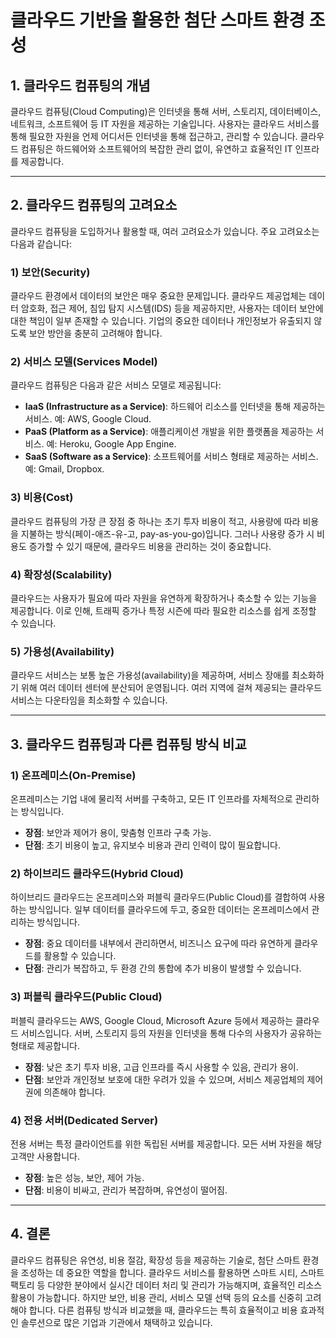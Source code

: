 # 클라우드 기반을 활용한 첨단 스마트 환경 조성

## 1. 클라우드 컴퓨팅의 개념
클라우드 컴퓨팅(Cloud Computing)은 인터넷을 통해 서버, 스토리지, 데이터베이스, 네트워크, 소프트웨어 등 IT 자원을 제공하는 기술입니다. 사용자는 클라우드 서비스를 통해 필요한 자원을 언제 어디서든 인터넷을 통해 접근하고, 관리할 수 있습니다. 클라우드 컴퓨팅은 하드웨어와 소프트웨어의 복잡한 관리 없이, 유연하고 효율적인 IT 인프라를 제공합니다.

---

## 2. 클라우드 컴퓨팅의 고려요소

클라우드 컴퓨팅을 도입하거나 활용할 때, 여러 고려요소가 있습니다. 주요 고려요소는 다음과 같습니다:

### 1) **보안(Security)**
   클라우드 환경에서 데이터의 보안은 매우 중요한 문제입니다. 클라우드 제공업체는 데이터 암호화, 접근 제어, 침입 탐지 시스템(IDS) 등을 제공하지만, 사용자는 데이터 보안에 대한 책임이 일부 존재할 수 있습니다. 기업의 중요한 데이터나 개인정보가 유출되지 않도록 보안 방안을 충분히 고려해야 합니다.

### 2) **서비스 모델(Services Model)**
   클라우드 컴퓨팅은 다음과 같은 서비스 모델로 제공됩니다:
   - **IaaS (Infrastructure as a Service)**: 하드웨어 리소스를 인터넷을 통해 제공하는 서비스. 예: AWS, Google Cloud.
   - **PaaS (Platform as a Service)**: 애플리케이션 개발을 위한 플랫폼을 제공하는 서비스. 예: Heroku, Google App Engine.
   - **SaaS (Software as a Service)**: 소프트웨어를 서비스 형태로 제공하는 서비스. 예: Gmail, Dropbox.

### 3) **비용(Cost)**
   클라우드 컴퓨팅의 가장 큰 장점 중 하나는 초기 투자 비용이 적고, 사용량에 따라 비용을 지불하는 방식(페이-애즈-유-고, pay-as-you-go)입니다. 그러나 사용량 증가 시 비용도 증가할 수 있기 때문에, 클라우드 비용을 관리하는 것이 중요합니다.

### 4) **확장성(Scalability)**
   클라우드는 사용자가 필요에 따라 자원을 유연하게 확장하거나 축소할 수 있는 기능을 제공합니다. 이로 인해, 트래픽 증가나 특정 시즌에 따라 필요한 리소스를 쉽게 조정할 수 있습니다.

### 5) **가용성(Availability)**
   클라우드 서비스는 보통 높은 가용성(availability)을 제공하며, 서비스 장애를 최소화하기 위해 여러 데이터 센터에 분산되어 운영됩니다. 여러 지역에 걸쳐 제공되는 클라우드 서비스는 다운타임을 최소화할 수 있습니다.

---

## 3. 클라우드 컴퓨팅과 다른 컴퓨팅 방식 비교

### 1) **온프레미스(On-Premise)**
   온프레미스는 기업 내에 물리적 서버를 구축하고, 모든 IT 인프라를 자체적으로 관리하는 방식입니다.
   
   - **장점**: 보안과 제어가 용이, 맞춤형 인프라 구축 가능.
   - **단점**: 초기 비용이 높고, 유지보수 비용과 관리 인력이 많이 필요합니다.

### 2) **하이브리드 클라우드(Hybrid Cloud)**
   하이브리드 클라우드는 온프레미스와 퍼블릭 클라우드(Public Cloud)를 결합하여 사용하는 방식입니다. 일부 데이터를 클라우드에 두고, 중요한 데이터는 온프레미스에서 관리하는 방식입니다.
   
   - **장점**: 중요 데이터를 내부에서 관리하면서, 비즈니스 요구에 따라 유연하게 클라우드를 활용할 수 있습니다.
   - **단점**: 관리가 복잡하고, 두 환경 간의 통합에 추가 비용이 발생할 수 있습니다.

### 3) **퍼블릭 클라우드(Public Cloud)**
   퍼블릭 클라우드는 AWS, Google Cloud, Microsoft Azure 등에서 제공하는 클라우드 서비스입니다. 서버, 스토리지 등의 자원을 인터넷을 통해 다수의 사용자가 공유하는 형태로 제공합니다.

   - **장점**: 낮은 초기 투자 비용, 고급 인프라를 즉시 사용할 수 있음, 관리가 용이.
   - **단점**: 보안과 개인정보 보호에 대한 우려가 있을 수 있으며, 서비스 제공업체의 제어권에 의존해야 합니다.

### 4) **전용 서버(Dedicated Server)**
   전용 서버는 특정 클라이언트를 위한 독립된 서버를 제공합니다. 모든 서버 자원을 해당 고객만 사용합니다.

   - **장점**: 높은 성능, 보안, 제어 가능.
   - **단점**: 비용이 비싸고, 관리가 복잡하며, 유연성이 떨어짐.

---

## 4. 결론

클라우드 컴퓨팅은 유연성, 비용 절감, 확장성 등을 제공하는 기술로, 첨단 스마트 환경을 조성하는 데 중요한 역할을 합니다. 클라우드 서비스를 활용하면 스마트 시티, 스마트 팩토리 등 다양한 분야에서 실시간 데이터 처리 및 관리가 가능해지며, 효율적인 리소스 활용이 가능합니다. 하지만 보안, 비용 관리, 서비스 모델 선택 등의 요소를 신중히 고려해야 합니다. 다른 컴퓨팅 방식과 비교했을 때, 클라우드는 특히 효율적이고 비용 효과적인 솔루션으로 많은 기업과 기관에서 채택하고 있습니다.
